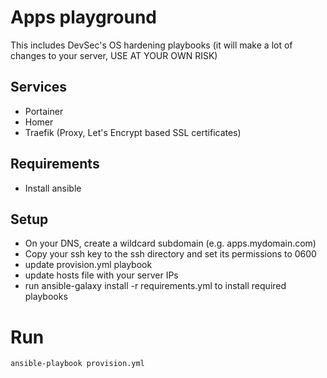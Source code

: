 # Apps playground
This includes DevSec's OS hardening playbooks (it will make a lot of changes to your server, USE AT YOUR OWN RISK)

## Services
* Portainer 
* Homer
* Traefik (Proxy, Let's Encrypt based SSL certificates)

## Requirements
* Install ansible

## Setup
* On your DNS, create a wildcard subdomain (e.g. apps.mydomain.com)
* Copy your ssh key to the ssh directory and set its permissions to 0600
* update provision.yml playbook
* update hosts file with your server IPs
* run ansible-galaxy install -r requirements.yml to install required playbooks

# Run 
```
ansible-playbook provision.yml
```

